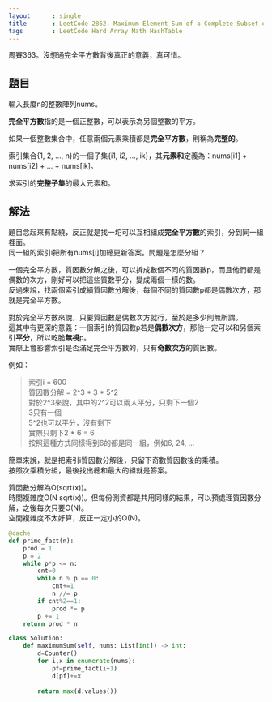 ```yaml
---
layout      : single
title       : LeetCode 2862. Maximum Element-Sum of a Complete Subset of Indices
tags        : LeetCode Hard Array Math HashTable
---
```

周賽363。沒想通完全平方數背後真正的意義，真可惜。  

## 題目

輸入長度n的整數陣列nums。  

**完全平方數**指的是一個正整數，可以表示為另個整數的平方。  

如果一個整數集合中，任意兩個元素乘積都是**完全平方數**，則稱為**完整的**。  

索引集合{1, 2, ..., n}的一個子集{i1, i2, ..., ik}，其**元素和**定義為：nums[i1] + nums[i2] + ... + nums[ik]。  

求索引的**完整子集**的最大元素和。  

## 解法

題目念起來有點繞，反正就是找一坨可以互相組成**完全平方數**的索引，分到同一組裡面。  
同一組的索引i把所有nums[i]加總更新答案。問題是怎麼分組？  

一個完全平方數，質因數分解之後，可以拆成數個不同的質因數p，而且他們都是偶數的次方，剛好可以把這些質數平分，變成兩個一樣的數。  
反過來說，找兩個索引成績質因數分解後，每個不同的質因數p都是偶數次方，那就是完全平方數。  

對於完全平方數來說，只要質因數是偶數次方就行，至於是多少則無所謂。  
這其中有更深的意義：一個索引的質因數p若是**偶數次方**，那他一定可以和另個索引**平分**，所以乾脆**無視**p。  
實際上會影響索引是否滿足完全平方數的，只有**奇數次方**的質因數。  

例如：  
> 索引i = 600  
> 質因數分解 = 2^3 \* 3 \* 5^2  
> 對於2^3來說，其中的2^2可以兩人平分，只剩下一個2  
> 3只有一個  
> 5^2也可以平分，沒有剩下  
> 實際只剩下2 \* 6 = 6  
> 按照這種方式同樣得到6的都是同一組，例如6, 24, ...  

簡單來說，就是把索引i質因數分解後，只留下奇數質因數後的乘積。  
按照次乘積分組，最後找出總和最大的組就是答案。  

質因數分解為O(sqrt(x))。  
時間複雜度O(N sqrt(x))。但每份測資都是共用同樣的結果，可以預處理質因數分解，之後每次只要O(N)。  
空間複雜度不太好算，反正一定小於O(N)。  

```python
@cache
def prime_fact(n):
    prod = 1
    p = 2
    while p*p <= n:
        cnt=0
        while n % p == 0:
            cnt+=1
            n //= p
        if cnt%2==1:
            prod *= p
        p += 1
    return prod * n

class Solution:
    def maximumSum(self, nums: List[int]) -> int:
        d=Counter()
        for i,x in enumerate(nums):
            pf=prime_fact(i+1)
            d[pf]+=x
            
        return max(d.values())
```
